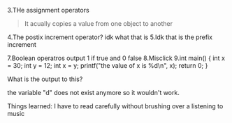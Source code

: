 3.THe assignment operators
>It acually copies a value from one object to another

4.The postix increment operator? idk what that is
5.Idk that is the prefix increment

7.Boolean operatros output 1 if true and 0 false
8.Misclick
9.int main()
{
    int x = 30;
    int y = 12;
    int x = y;
    printf("the value of x is %d\n", x);
    return 0;
}

What is the output to this?

the variable "d" does not exist anymore
so it wouldn't work.

Things learned: I have to read carefully without
brushing over a listening to music